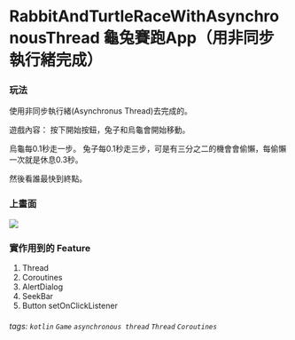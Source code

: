 # RabbitAndTurtleRaceWithAsynchronousThread 龜兔賽跑App（用非同步執行緒完成）

### 玩法
使用非同步執行緒(Asynchronus Thread)去完成的。

遊戲內容：
按下開始按鈕，兔子和烏龜會開始移動。

烏龜每0.1秒走一步。
兔子每0.1秒走三步，可是有三分之二的機會會偷懶，每偷懶一次就是休息0.3秒。

然後看誰最快到終點。

### 上畫面
![](https://i.imgur.com/xDUkwvt.gif)

### 實作用到的 Feature
1. Thread
2. Coroutines
3. AlertDialog
4. SeekBar
5. Button setOnClickListener


###### tags: `kotlin` `Game` `asynchronous thread` `Thread` `Coroutines`
